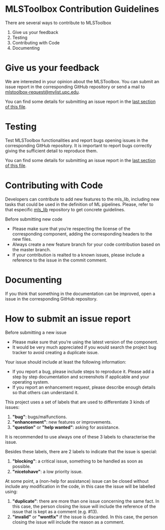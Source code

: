 # MLSToolbox Contribution Guidelines

There are several ways to contribute to MLSToolbox

1. Give us your feedback
2. Testing
3. Contributing with Code
4. Documenting

# Give us your feedback

We are interested in your opinion about the MLSToolbox. You can submit an issue report in the corresponding GitHub repository or send a mail to [mlstoolbox-request@mylist.upc.edu](mailto:mlstoolbox-request@mylist.upc.edu).

You can find some details for submitting an issue report in the [last section of this file](https://github.com/MLS-Toobox/mls_toolbox/blob/main/CONTRIBUTING.md#how-to-submit-an-issue-report).

# Testing

Test MLSToolbox functionalities and report bugs opening issues in the corresponding GitHub repository. It is important to report bugs correctly giving the sufficient detail to reproduce them.

You can find some details for submitting an issue report in the [last section of this file](https://github.com/q-rapids/q-rapids/blob/master/CONTRIBUTING.md#how-to-submit-an-issue-report).

# Contributing with Code

Developers can contribute to add new features to the mls_lib, including new tasks that could be used in the definition of ML pipelines. Please, refer to that especific [mls_lib](https://github.com/MLS-Toobox/mls_lib) repository to get concrete guidelines.

Before submitting new code
- Please make sure that you’re respecting the license of the corresponding component, adding the corresponding headers to the new files.
- Always create a new feature branch for your code contribution based on the master branch.
- If your contribution is realted to a known issues, please include a reference to the issue in the commit comment.

# Documenting
If you think that something in the documentation can be improved, open a issue in the corresponding GitHub repository.

# How to submit an issue report

Before submitting a new issue
- Please make sure that you’re using the latest version of the component. 
- It would be very much appreciated if you would search the project bug tracker to avoid creating a duplicate issue.

Your issue should include at least the following information:
- If you report a bug, please include steps to reproduce it. Please add a step by step documentation and screenshots if applicable and your operating system.
- If you report an enhancement request, please describe enough details so that others can understand it.

This project uses a set of labels that are used to differentiate 3 kinds of issues:
1. **"bug"**: bugs/malfunctions.
2. **"enhancement"**: new features or improvements.
3. **"question"** or **"help wanted"**: asking for assistance.

It is recommended to use always one of these 3 labels to characterise the issue.

Besides these labels, there are 2 labels to indicate that the issue is special:
1. **"blocking"**: a critical issue, something to be handled as soon as possible.
2. **"nicetohave"**: a low priority issue. 

At some point, a (non-help for assistance) issue can be closed without include any modification in the code, in this case the issue will be labelled using:
1. **"duplicate"**: there are more than one issue concerning the same fact. In this case, the person closing the issue will include the reference of the issue that is kept as a comment (e.g. #13).
2. **"invalid"** or **"wontfix"** if the issue is discarded. In this case, the person closing the issue will include the reason as a comment.

